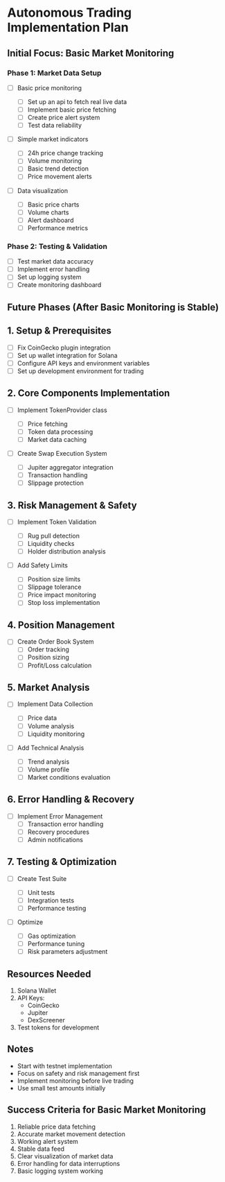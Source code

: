 # Autonomous Trading Implementation Plan

## Initial Focus: Basic Market Monitoring

### Phase 1: Market Data Setup

- [ ] Basic price monitoring

    - [ ] Set up an api to fetch real live data
    - [ ] Implement basic price fetching
    - [ ] Create price alert system
    - [ ] Test data reliability

- [ ] Simple market indicators

    - [ ] 24h price change tracking
    - [ ] Volume monitoring
    - [ ] Basic trend detection
    - [ ] Price movement alerts

- [ ] Data visualization
    - [ ] Basic price charts
    - [ ] Volume charts
    - [ ] Alert dashboard
    - [ ] Performance metrics

### Phase 2: Testing & Validation

- [ ] Test market data accuracy
- [ ] Implement error handling
- [ ] Set up logging system
- [ ] Create monitoring dashboard

## Future Phases (After Basic Monitoring is Stable)

## 1. Setup & Prerequisites

- [ ] Fix CoinGecko plugin integration
- [ ] Set up wallet integration for Solana
- [ ] Configure API keys and environment variables
- [ ] Set up development environment for trading

## 2. Core Components Implementation

- [ ] Implement TokenProvider class

    - [ ] Price fetching
    - [ ] Token data processing
    - [ ] Market data caching

- [ ] Create Swap Execution System
    - [ ] Jupiter aggregator integration
    - [ ] Transaction handling
    - [ ] Slippage protection

## 3. Risk Management & Safety

- [ ] Implement Token Validation

    - [ ] Rug pull detection
    - [ ] Liquidity checks
    - [ ] Holder distribution analysis

- [ ] Add Safety Limits
    - [ ] Position size limits
    - [ ] Slippage tolerance
    - [ ] Price impact monitoring
    - [ ] Stop loss implementation

## 4. Position Management

- [ ] Create Order Book System
    - [ ] Order tracking
    - [ ] Position sizing
    - [ ] Profit/Loss calculation

## 5. Market Analysis

- [ ] Implement Data Collection

    - [ ] Price data
    - [ ] Volume analysis
    - [ ] Liquidity monitoring

- [ ] Add Technical Analysis
    - [ ] Trend analysis
    - [ ] Volume profile
    - [ ] Market conditions evaluation

## 6. Error Handling & Recovery

- [ ] Implement Error Management
    - [ ] Transaction error handling
    - [ ] Recovery procedures
    - [ ] Admin notifications

## 7. Testing & Optimization

- [ ] Create Test Suite

    - [ ] Unit tests
    - [ ] Integration tests
    - [ ] Performance testing

- [ ] Optimize
    - [ ] Gas optimization
    - [ ] Performance tuning
    - [ ] Risk parameters adjustment

## Resources Needed

1. Solana Wallet
2. API Keys:
    - CoinGecko
    - Jupiter
    - DexScreener
3. Test tokens for development

## Notes

- Start with testnet implementation
- Focus on safety and risk management first
- Implement monitoring before live trading
- Use small test amounts initially

## Success Criteria for Basic Market Monitoring

1. Reliable price data fetching
2. Accurate market movement detection
3. Working alert system
4. Stable data feed
5. Clear visualization of market data
6. Error handling for data interruptions
7. Basic logging system working
